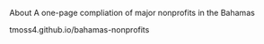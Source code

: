 About
A one-page compliation of major nonprofits in the Bahamas

tmoss4.github.io/bahamas-nonprofits
